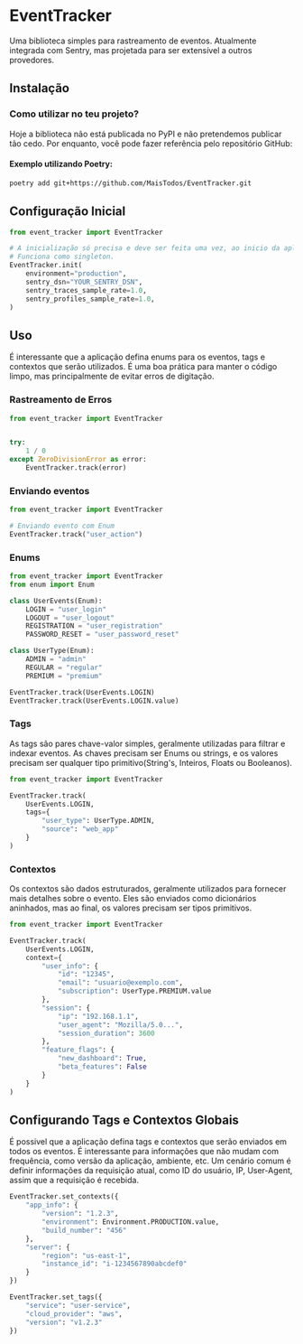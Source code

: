# EventTracker

Uma biblioteca simples para rastreamento de eventos.
Atualmente integrada com Sentry, mas projetada para ser extensível a outros provedores.

## Instalação

### Como utilizar no teu projeto?
Hoje a biblioteca não está publicada no PyPI e não pretendemos publicar tão cedo.
Por enquanto, você pode fazer referência pelo repositório GitHub:


#### Exemplo utilizando Poetry:
```bash
poetry add git+https://github.com/MaisTodos/EventTracker.git
```


## Configuração Inicial

```python
from event_tracker import EventTracker

# A inicialização só precisa e deve ser feita uma vez, ao inicio da aplicação.
# Funciona como singleton.
EventTracker.init(
    environment="production",
    sentry_dsn="YOUR_SENTRY_DSN",
    sentry_traces_sample_rate=1.0,
    sentry_profiles_sample_rate=1.0,
)
```

## Uso

É interessante que a aplicação defina enums para os eventos, tags e contextos que serão utilizados.
É uma boa prática para manter o código limpo, mas principalmente de evitar erros de digitação.


### Rastreamento de Erros

```python
from event_tracker import EventTracker


try:
    1 / 0
except ZeroDivisionError as error:
    EventTracker.track(error)
```

### Enviando eventos

```python
from event_tracker import EventTracker

# Enviando evento com Enum
EventTracker.track("user_action")
```

### Enums

```python
from event_tracker import EventTracker
from enum import Enum

class UserEvents(Enum):
    LOGIN = "user_login"
    LOGOUT = "user_logout"
    REGISTRATION = "user_registration"
    PASSWORD_RESET = "user_password_reset"

class UserType(Enum):
    ADMIN = "admin"
    REGULAR = "regular"
    PREMIUM = "premium"

EventTracker.track(UserEvents.LOGIN)
EventTracker.track(UserEvents.LOGIN.value)
```

### Tags

As tags são pares chave-valor simples, geralmente utilizadas para filtrar e indexar eventos.
As chaves precisam ser Enums ou strings, e os valores precisam ser qualquer tipo primitivo(String's, Inteiros, Floats ou Booleanos).


```python
from event_tracker import EventTracker

EventTracker.track(
    UserEvents.LOGIN,
    tags={
        "user_type": UserType.ADMIN,
        "source": "web_app" 
    }
)
```

### Contextos

Os contextos são dados estruturados, geralmente utilizados para fornecer mais detalhes sobre o evento.
Eles são enviados como dicionários aninhados, mas ao final, os valores precisam ser tipos primitivos.


```python
from event_tracker import EventTracker

EventTracker.track(
    UserEvents.LOGIN,
    context={
        "user_info": {
            "id": "12345",
            "email": "usuario@exemplo.com",
            "subscription": UserType.PREMIUM.value
        },
        "session": {
            "ip": "192.168.1.1",
            "user_agent": "Mozilla/5.0...",
            "session_duration": 3600
        },
        "feature_flags": {
            "new_dashboard": True,
            "beta_features": False
        }
    }
)
```


## Configurando Tags e Contextos Globais

É possivel que a aplicação defina tags e contextos que serão enviados em todos os eventos.
É interessante para informações que não mudam com frequência, como versão da aplicação, ambiente, etc.
Um cenário comum é definir informações da requisição atual, como ID do usuário, IP, User-Agent, assim que a requisição é recebida.


```python
EventTracker.set_contexts({
    "app_info": {
        "version": "1.2.3",
        "environment": Environment.PRODUCTION.value,
        "build_number": "456"
    },
    "server": {
        "region": "us-east-1",
        "instance_id": "i-1234567890abcdef0"
    }
})

EventTracker.set_tags({
    "service": "user-service",
    "cloud_provider": "aws",
    "version": "v1.2.3"
})
```
